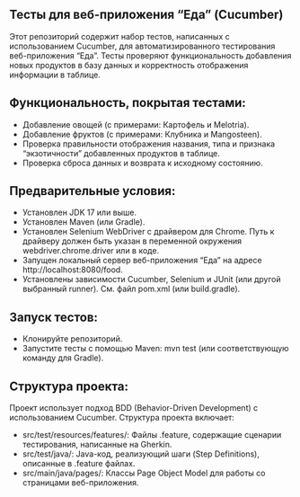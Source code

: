 ## Тесты для веб-приложения “Еда” (Cucumber)
Этот репозиторий содержит набор тестов, написанных с использованием Cucumber, для автоматизированного тестирования веб-приложения “Еда”. Тесты проверяют функциональность добавления новых продуктов в базу данных и корректность отображения информации в таблице.

## Функциональность, покрытая тестами:
* Добавление овощей (с примерами: Картофель и Melotria).
* Добавление фруктов (с примерами: Клубника и Mangosteen).
* Проверка правильности отображения названия, типа и признака “экзотичности” добавленных продуктов в таблице.
* Проверка сброса данных и возврата к исходному состоянию.
  
## Предварительные условия:
* Установлен JDK 17 или выше.
* Установлен Maven (или Gradle).
* Установлен Selenium WebDriver с драйвером для Chrome. Путь к драйверу должен быть указан в переменной окружения webdriver.chrome.driver или в коде.
* Запущен локальный сервер веб-приложения “Еда” на адресе http://localhost:8080/food.
* Установлены зависимости Cucumber, Selenium и JUnit (или другой выбранный runner). См. файл pom.xml (или build.gradle).
  
## Запуск тестов:
* Клонируйте репозиторий.
* Запустите тесты с помощью Maven: mvn test (или соответствующую команду для Gradle).
  
## Структура проекта:
Проект использует подход BDD (Behavior-Driven Development) с использованием Cucumber. Структура проекта включает:
* src/test/resources/features/: Файлы .feature, содержащие сценарии тестирования, написанные на Gherkin.
* src/test/java/: Java-код, реализующий шаги (Step Definitions), описанные в .feature файлах.
* src/main/java/pages/: Классы Page Object Model для работы со страницами веб-приложения.
